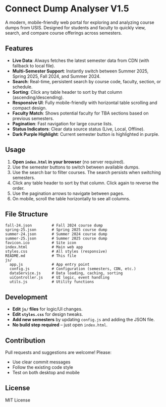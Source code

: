 # Connect Dump Analyser V1.5

A modern, mobile-friendly web portal for exploring and analyzing course dumps from USIS. Designed for students and faculty to quickly view, search, and compare course offerings across semesters.

## Features

- **Live Data**: Always fetches the latest semester data from CDN (with fallback to local file).
- **Multi-Semester Support**: Instantly switch between Summer 2025, Spring 2025, Fall 2024, and Summer 2024.
- **Search**: Real-time, persistent search by course code, faculty, section, or schedule.
- **Sorting**: Click any table header to sort by that column (ascending/descending).
- **Responsive UI**: Fully mobile-friendly with horizontal table scrolling and compact design.
- **Faculty Match**: Shows potential faculty for TBA sections based on previous semesters.
- **Pagination**: Fast navigation for large course lists.
- **Status Indicators**: Clear data source status (Live, Local, Offline).
- **Dark Purple Highlight**: Current semester button is highlighted in purple.

## Usage

1. **Open `index.html` in your browser** (no server required).
2. Use the semester buttons to switch between available dumps.
3. Use the search bar to filter courses. The search persists when switching semesters.
4. Click any table header to sort by that column. Click again to reverse the order.
5. Use the pagination arrows to navigate between pages.
6. On mobile, scroll the table horizontally to see all columns.

## File Structure

```
fall-24.json         # Fall 2024 course dump
spring-25.json       # Spring 2025 course dump
summer-24.json       # Summer 2024 course dump
summer-25.json       # Summer 2025 course dump
favicon.ico          # Site icon
index.html           # Main web app
styles.css           # All styles (responsive)
README.md            # This file
js/
  app.js             # App entry point
  config.js          # Configuration (semesters, CDN, etc.)
  dataService.js     # Data loading, caching, sorting
  uiController.js    # UI logic, event handling
  utils.js           # Utility functions
```

## Development

- **Edit `js/` files** for logic/UI changes.
- **Edit `styles.css`** for design tweaks.
- **Add new semesters** by updating `config.js` and adding the JSON file.
- **No build step required** – just open `index.html`.

## Contribution

Pull requests and suggestions are welcome! Please:
- Use clear commit messages
- Follow the existing code style
- Test on both desktop and mobile

## License

MIT License
